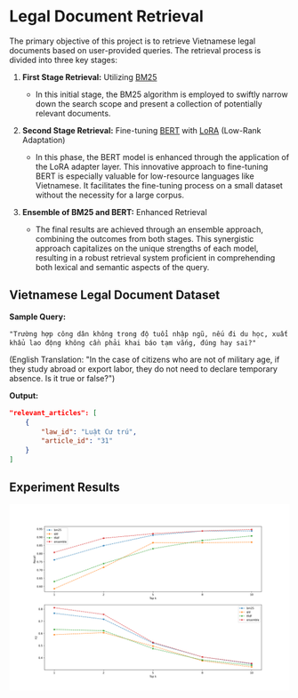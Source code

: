 # Legal Document Retrieval

The primary objective of this project is to retrieve Vietnamese legal documents based on user-provided queries. The retrieval process is divided into three key stages:

1. **First Stage Retrieval:** Utilizing [BM25](https://en.wikipedia.org/wiki/Okapi_BM25)
   - In this initial stage, the BM25 algorithm is employed to swiftly narrow down the search scope and present a collection of potentially relevant documents.

2. **Second Stage Retrieval:** Fine-tuning [BERT](https://arxiv.org/abs/1810.04805) with [LoRA](https://arxiv.org/abs/2106.09685) (Low-Rank Adaptation)
    - In this phase, the BERT model is enhanced through the application of the LoRA adapter layer. This innovative approach to fine-tuning BERT is especially valuable for low-resource languages like Vietnamese. It facilitates the fine-tuning process on a small dataset without the necessity for a large corpus.

3. **Ensemble of BM25 and BERT:** Enhanced Retrieval
   - The final results are achieved through an ensemble approach, combining the outcomes from both stages. This synergistic approach capitalizes on the unique strengths of each model, resulting in a robust retrieval system proficient in comprehending both lexical and semantic aspects of the query.

## Vietnamese Legal Document Dataset
**Sample Query:**
```
"Trường hợp công dân không trong độ tuổi nhập ngũ, nếu đi du học, xuất khẩu lao động không cần phải khai báo tạm vắng, đúng hay sai?"
```
(English Translation: "In the case of citizens who are not of military age, if they study abroad or export labor, they do not need to declare temporary absence. Is it true or false?")

**Output:**
```json
"relevant_articles": [
    {
        "law_id": "Luật Cư trú",
        "article_id": "31"
    }
]
```
## Experiment Results
![image](https://github.com/zuanki/LegalDocRetriever/blob/main/assets/res.png)